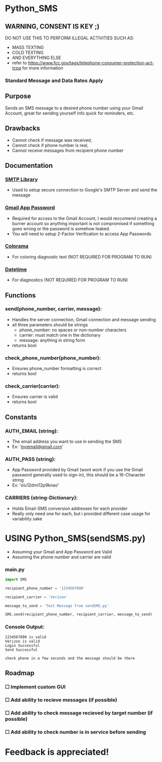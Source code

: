 # Python_SMS
## WARNING, CONSENT IS KEY ;)
DO NOT USE THIS TO PERFORM ILLEGAL ACTIVITIES SUCH AS:
- MASS TEXTING
- COLD TEXTING
- AND EVERYTHING ELSE
- refer to https://www.fcc.gov/tags/telephone-consumer-protection-act-tcpa for more information
### Standard Message and Data Rates Apply
## Purpose
Sends an SMS message to a desired phone number using your Gmail Account, great for sending yourself info quick for reminders, etc.
## Drawbacks
- Cannot check if message was received,
- Cannot check if phone number is real,
- Cannot receive messages from recipient phone number
## Documentation
### [SMTP Library](https://docs.python.org/3/library/smtplib.html)
- Used to setup secure connection to Google's SMTP Server and send the message
### [Gmail App Password](https://support.google.com/accounts/answer/185833?hl=en)
- Required for access to the Gmail Account, I would reccomend creating a burner account so anything important is not compromised if something goes wrong or the password is somehow leaked.
- You will need to setup 2-Factor Verification to access App Passwords
### [Colorama](https://pypi.org/project/colorama/)
- For coloring diagnostic text (NOT REQUIRED FOR PROGRAM TO RUN)
### [Datetime](https://docs.python.org/3/library/datetime.html)
- For diagnostics (NOT REQUIRED FOR PROGRAM TO RUN)
## Functions
### send(phone_number, carrier, message):
- Handles the server connection, Gmail connection and message sending
- all three parameters should be strings
  - phone_number: no spaces or non-number characters
  - carrier: must match one in the dictionary
  - message: anything in string form
- returns bool
### check_phone_number(phone_number):
- Ensures phone_number formatting is correct
- returns bool
### check_carrier(carrier):
- Ensures carrier is valid
- returns bool
## Constants
### AUTH_EMAIL (string):
- The email address you want to use in sending the SMS
- Ex: 'myemail@gmail.com'
### AUTH_PASS (string):
- App Password provided by Gmail (wont work if you use the Gmail password generally used to sign-in), this should be a 16-Character string
- Ex: 'oiu12dmi12p9knao'
### CARRIERS (string-Dictionary):
- Holds Email-SMS conversion addresses for each provider
- Really only need one for each, but i provided different case usage for variability sake
# USING Python_SMS(sendSMS.py)
- Assuming your Gmail and App Password are Valid
- Assuming the phone number and carrier are valid
### main.py
```python
import SMS

recipient_phone_number = '1234567890'

recipient_carrier = 'Verizon'

message_to_send = 'Test Message from sendSMS.py'

SMS.send(recipient_phone_number, recipient_carrier, message_to_send)
```
### Console Output:
```
1234567890 is valid
Verizon is valid
Login Successful
Send Successful

check phone in a few seconds and the message should be there
```
## Roadmap
### ☐ Implement custom GUI
### ☐ Add ability to recieve messages (if possible)
### ☐ Add ability to check message recieved by target number (if possible)
### ☐ Add ability to check number is in service before sending
# Feedback is appreciated!

